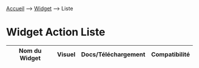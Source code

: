 <a href="{{site.url}}/documentation">Accueil</a> --> <a href="{{site.url}}/documentation/{{site.widget}}">Widget</a> --> Liste

# Widget Action Liste

Nom du Widget | Visuel | Docs/Téléchargement | Compatibilité
--- | --- | --- | ---